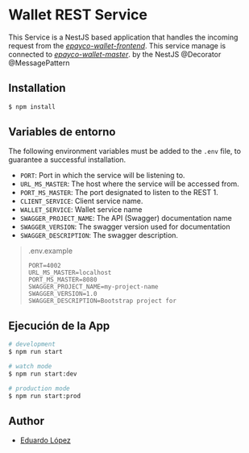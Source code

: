 # Wallet REST Service

This Service is a NestJS based application that handles the incoming
request from the _[epayco-wallet-frontend](epayco-wallet-frontend)_. This
service manage is connected to  _[epayco-wallet-master](epayco-wallet-master)_.
by the NestJS @Decorator @MessagePattern
## Installation

```bash
$ npm install
```

## Variables de entorno

The following environment variables must be added to the `.env`
file, to guarantee a successful installation.

- `PORT`: Port in which the service will be listening to.
- `URL_MS_MASTER`: The host where the service will be accessed from.
- `PORT_MS_MASTER`: The port designated to listen to the REST 1.
- `CLIENT_SERVICE`: Client service name.
- `WALLET_SERVICE`: Wallet service name
- `SWAGGER_PROJECT_NAME`: The API (Swagger) documentation name
- `SWAGGER_VERSION`: The swagger version used for documentation
- `SWAGGER_DESCRIPTION`: The swagger description.

> .env.example 
>
> ```
>PORT=4002
>URL_MS_MASTER=localhost
>PORT_MS_MASTER=8080
>SWAGGER_PROJECT_NAME=my-project-name
>SWAGGER_VERSION=1.0
>SWAGGER_DESCRIPTION=Bootstrap project for
> ```

## Ejecución de la App

```bash
# development
$ npm run start

# watch mode
$ npm run start:dev

# production mode
$ npm run start:prod
```

## Author

- [Eduardo López](https://www.linkedin.com/in/eduardojls/)
